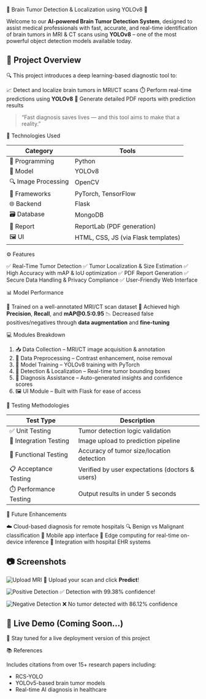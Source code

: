 🧠 Brain Tumor Detection & Localization using YOLOv8 🚀

Welcome to our **AI-powered Brain Tumor Detection System**, designed to assist medical professionals with fast, accurate, and real-time identification of brain tumors in MRI & CT scans using **YOLOv8** – 
one of the most powerful object detection models available today.

## 📌 Project Overview

🔍 This project introduces a deep learning-based diagnostic tool to:

📈 Detect and localize brain tumors in MRI/CT scans
⏱️ Perform real-time predictions using **YOLOv8**
🧾 Generate detailed PDF reports with prediction results

> “Fast diagnosis saves lives — and this tool aims to make that a reality.”

🧠 Technologies Used

| Category            | Tools                               |
| ------------------- | ----------------------------------- |
| 🐍 Programming      | Python                              |
| 🎯 Model            | YOLOv8                              |
| 🔍 Image Processing | OpenCV                              |
| 🧠 Frameworks       | PyTorch, TensorFlow                 |
| 🌐 Backend          | Flask                               |
| 🗃️ Database        | MongoDB                             |
| 📄 Report           | ReportLab (PDF generation)          |
| 🖼️ UI              | HTML, CSS, JS (via Flask templates) |

⚙️ Features

✅ Real-Time Tumor Detection
✅ Tumor Localization & Size Estimation
✅ High Accuracy with mAP & IoU optimization
✅ PDF Report Generation
✅ Secure Data Handling & Privacy Compliance
✅ User-Friendly Web Interface

📊 Model Performance

📸 Trained on a well-annotated MRI/CT scan dataset
🎯 Achieved high **Precision**, **Recall**, and **mAP\@0.5:0.95**
📉 Decreased false positives/negatives through **data augmentation** and **fine-tuning**

💻 Modules Breakdown

1. 📥 Data Collection – MRI/CT image acquisition & annotation
2. 🧹 Data Preprocessing – Contrast enhancement, noise removal
3. 🧠 Model Training – YOLOv8 training with PyTorch
4. 🎯 Detection & Localization – Real-time tumor bounding boxes
5. 📝 Diagnosis Assistance – Auto-generated insights and confidence scores
6. 🖼️ UI Module – Built with Flask for ease of access

🧪 Testing Methodologies

| Test Type              | Description                                     |
| ---------------------- | ----------------------------------------------- |
| ✅ Unit Testing         | Tumor detection logic validation                |
| 🔄 Integration Testing | Image upload to prediction pipeline             |
| 🔧 Functional Testing  | Accuracy of tumor size/location detection       |
| 📋 Acceptance Testing  | Verified by user expectations (doctors & users) |
| ⏱️ Performance Testing | Output results in under 5 seconds               |

🧩 Future Enhancements

☁️ Cloud-based diagnosis for remote hospitals
🔍 Benign vs Malignant classification
📱 Mobile app interface
🧠 Edge computing for real-time on-device inference
🏥 Integration with hospital EHR systems

## 📷 Screenshots

![Upload MRI](screenshots/upload.png)
🧠 Upload your scan and click **Predict**!

![Positive Detection](screenshots/positive.png)
✅ Detection with 99.38% confidence!

![Negative Detection](screenshots/negative.png)
❌ No tumor detected with 86.12% confidence

## 📄 Live Demo (Coming Soon...)

🚀 Stay tuned for a live deployment version of this project

📚 References

Includes citations from over 15+ research papers including:

* RCS-YOLO
* YOLOv5-based brain tumor models
* Real-time AI diagnosis in healthcare
